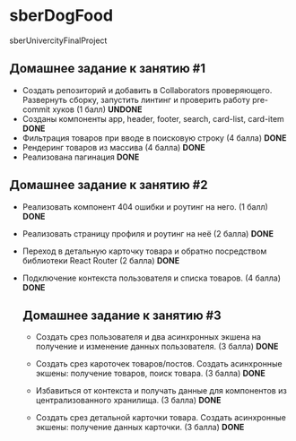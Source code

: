# sberDogFood
sberUnivercityFinalProject

## Домашнее задание к занятию #1



- Создать репозиторий и добавить в Collaborators проверяющего. Развернуть сборку, запустить линтинг и
  проверить работу pre-commit хуков (1 балл)
  **UNDONE**
- Созданы компоненты app, header, footer, search, card-list, card-item
**DONE**
- Фильтрация товаров при вводе в поисковую строку (4 балла)
  **DONE**
- Рендеринг товаров из массива (4 балла)
  **DONE**
- Реализована пагинация 
**DONE**

## Домашнее задание к занятию #2

- Реализовать компонент 404 ошибки и роутинг на него. (1 балл)
  **DONE**

- Реализовать страницу профиля и роутинг на неё (2 балла)
  **DONE**

- Переход в детальную карточку товара и обратно посредством библиотеки React Router (2 балла)
  **DONE**

- Подключение контекста пользователя и списка товаров. (4 балла)
  **DONE**

  ## Домашнее задание к занятию #3

  - Создать срез пользователя и два асинхронных экшена на получение и изменение данных пользователя. (3 балла)
    **DONE**

  - Создать срез кароточек товаров/постов. Создать асинхронные экшены: получение товаров, поиск товара. (3 балла)
    **DONE**

  - Избавиться от контекста и получать данные для компонентов из централизованного хранилища. (3 балла)
    **DONE**

  - Создать срез детальной карточки товара. Создать асинхронные экшены: получение данных карточки. (3 балла)
    **DONE**